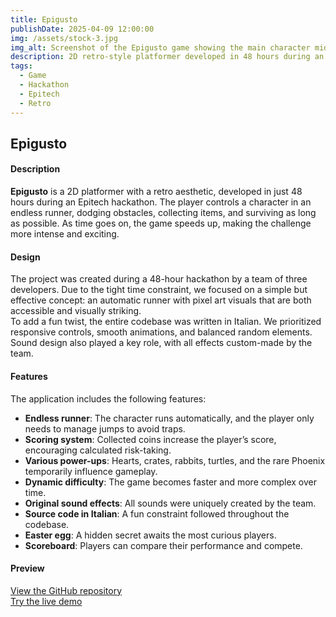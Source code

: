 ```yaml
---
title: Epigusto
publishDate: 2025-04-09 12:00:00
img: /assets/stock-3.jpg
img_alt: Screenshot of the Epigusto game showing the main character mid-run
description: 2D retro-style platformer developed in 48 hours during an Epitech hackathon.
tags:
  - Game
  - Hackathon
  - Epitech
  - Retro
---
```


## Epigusto

#### Description

**Epigusto** is a 2D platformer with a retro aesthetic, developed in just 48 hours during an Epitech hackathon. The player controls a character in an endless runner, dodging obstacles, collecting items, and surviving as long as possible. As time goes on, the game speeds up, making the challenge more intense and exciting.

#### Design

The project was created during a 48-hour hackathon by a team of three developers. Due to the tight time constraint, we focused on a simple but effective concept: an automatic runner with pixel art visuals that are both accessible and visually striking.  
To add a fun twist, the entire codebase was written in Italian. We prioritized responsive controls, smooth animations, and balanced random elements. Sound design also played a key role, with all effects custom-made by the team.

#### Features

The application includes the following features:

- **Endless runner**: The character runs automatically, and the player only needs to manage jumps to avoid traps.  
- **Scoring system**: Collected coins increase the player’s score, encouraging calculated risk-taking.  
- **Various power-ups**: Hearts, crates, rabbits, turtles, and the rare Phoenix temporarily influence gameplay.  
- **Dynamic difficulty**: The game becomes faster and more complex over time.  
- **Original sound effects**: All sounds were uniquely created by the team.  
- **Source code in Italian**: A fun constraint followed throughout the codebase.  
- **Easter egg**: A hidden secret awaits the most curious players.  
- **Scoreboard**: Players can compare their performance and compete.

#### Preview

[View the GitHub repository](https://github.com/TPilate/Epigusto)  
[Try the live demo](https://epigusto.augustin-verissimo.fr/)
